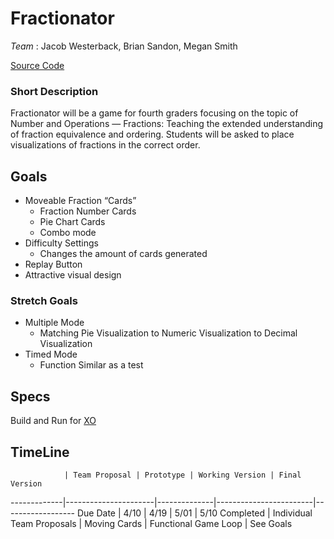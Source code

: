 # Fractionator

*Team* : Jacob Westerback, Brian Sandon, Megan Smith

[Source Code](https://github.com/solanin/fractionator)

### Short Description
Fractionator will be a game for fourth graders focusing on the topic of Number and Operations — Fractions: Teaching the extended understanding of fraction equivalence and ordering. Students will be asked to place visualizations of fractions in the correct order.

## Goals
* Moveable Fraction “Cards”
	* Fraction Number Cards
	* Pie Chart Cards
	* Combo mode
* Difficulty Settings
	* Changes the amount of cards generated
* Replay Button
* Attractive visual design

### Stretch Goals
* Multiple Mode
	* Matching Pie Visualization to Numeric Visualization to Decimal Visualization
* Timed Mode
	* Function Similar as a test

## Specs
Build and Run for [XO](http://laptop.org/en/laptop/index.shtml)

## TimeLine
                | Team Proposal | Prototype | Working Version | Final Version
-------------|----------------------|--------------|------------------------|------------------
Due Date | 4/10 | 4/19 | 5/01 | 5/10
Completed | Individual Team Proposals | Moving Cards | Functional Game Loop | See Goals
